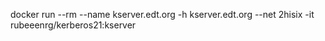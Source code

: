 docker run --rm --name kserver.edt.org -h kserver.edt.org --net 2hisix -it rubeeenrg/kerberos21:kserver
